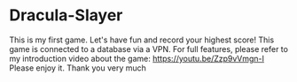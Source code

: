 # Dracula-Slayer
This is my first game. Let's have fun and record your highest score!
This game is connected to a database via a VPN. For full features, please refer to my introduction video about the game: https://youtu.be/Zzp9vVmgn-I
Please enjoy it. Thank you very much
